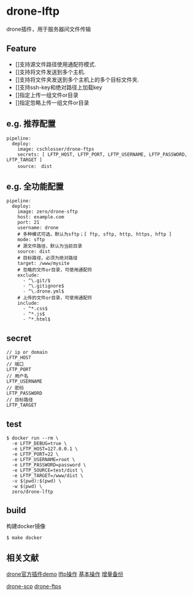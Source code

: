 # drone-lftp

drone插件，用于服务器间文件传输

## Feature
- []支持源文件路径使用通配符模式.
- []支持将文件发送到多个主机.
- []支持将文件夹发送到多个主机上的多个目标文件夹.
- []支持ssh-key和绝对路径上加载key
- []指定上传一组文件or目录
- []指定忽略上传一组文件or目录

## e.g. 推荐配置
```
pipeline:
  deploy:
    image: cschlosser/drone-ftps
    secrets: [ LFTP_HOST, LFTP_PORT, LFTP_USERNAME, LFTP_PASSWORD, LFTP_TARGET ]
    source:　dist
```
## e.g. 全功能配置
```
pipeline:
  deploy:
    image: zero/drone-sftp
    host: example.com
    port: 21
    username: drone
    # 多种模式可选，默认为sftp；[ ftp, sftp, http, https, hftp ]
    mode: sftp
    # 源文件路径，默认为当前目录
    source: dist
    # 目标路径，必须为绝对路径
    target: /www/mysite
    # 忽略的文件or目录，可使用通配符
    exclude:
      - ^\.git/$
      - ^\.gitignore$
      - ^\.drone.yml$
    # 上传的文件or目录，可使用通配符
    include:
      - ^*.css$
      - ^*.js$
      - ^*.html$
```
## secret
```
// ip or domain
LFTP_HOST
// 端口
LFTP_PORT
// 用户名
LFTP_USERNAME
// 密码
LFTP_PASSWORD
// 目标路径
LFTP_TARGET
```

## test
```
$ docker run --rm \
  -e LFTP_DEBUG=true \
  -e LFTP_HOST=127.0.0.1 \
  -e LFTP_PORT=22 \
  -e LFTP_USERNAME=root \
  -e LFTP_PASSWORD=password \
  -e LFTP_SOURCE=test/dist \
  -e LFTP_TARGET=/www/dist \
  -v $(pwd):$(pwd) \
  -w $(pwd) \
  zero/drone-lftp
```

## build
构建docker镜像
```
$ make docker
```

## 相关文献
[drone官方插件demo](http://docs.drone.io/creating-custom-plugins-bash/)
[lftp操作](http://fedoralog.blog.sohu.com/30894375.html)
[基本操作](https://www.cnblogs.com/LJ-fish/archive/2010/03/15/1686607.html)
[增量备份](http://www.169it.com/blog_article/766419848.html)

[drone-scp](https://github.com/appleboy/drone-scp)
[drone-ftps](https://github.com/christophschlosser/drone-ftps)
